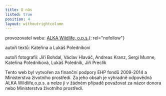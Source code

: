 ```yaml
---
title: O nás
listed: true
position: 4
layout: withoutrightcolumn
---
```

provozovatel webu: [ALKA Wildlife, o.p.s.][1]{: rel="nofollow"}

autoři textů: Kateřina a Lukáš Poledníkovi 

autoři fotografií: Jiří Bohdal, Václav Hlaváč, Andreas Kranz, Sergi
Munne, Kateřina Poledníková, Lukáš Poledník, Jiří Preclík

Tento web byl vytvořen za finanční podpory EHP fondů 2009-2014 a
Ministerstva životního prostředí. Za jeho obsah je výhradně odpovědná
ALKA Wildlife,o.p.s. a nelze ji v žádném případě považovat za názor
donora nebo Ministerstva životního prostředí.



[1]: http://www.alkawildlife.eu
